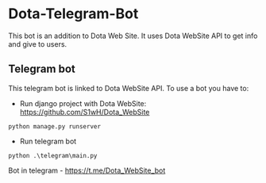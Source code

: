 # Dota-Telegram-Bot
This bot is an addition to Dota Web Site. It uses Dota WebSite API to get info and give to users.

## **Telegram bot**
This telegram bot is linked to Dota WebSite API.
To use a bot you have to:
- Run django project with Dota WebSite: https://github.com/S1wH/Dota_WebSite
```shell
python manage.py runserver
```
- Run telegram bot
```shell
python .\telegram\main.py
```
Bot in telegram - https://t.me/Dota_WebSite_bot
